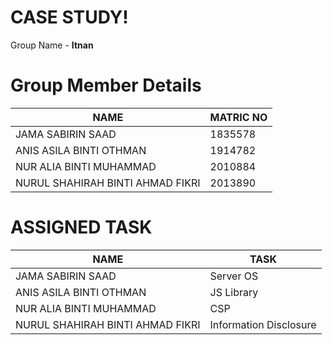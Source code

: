 # CASE STUDY!
Group Name - **Itnan**

# Group Member Details

NAME                          |MATRIC NO                      |
-------------------------------|-----------------------------|
JAMA SABIRIN SAAD         |1835578          |
ANIS ASILA BINTI OTHMAN          |    1914782         |
NUR ALIA BINTI MUHAMMAD   |2010884 |
NURUL SHAHIRAH BINTI AHMAD FIKRI|2013890  |

# ASSIGNED TASK
NAME                          |TASK                    |
-------------------------------|-----------------------------|
JAMA SABIRIN SAAD         |Server OS         |
ANIS ASILA BINTI OTHMAN          |    JS Library        |
NUR ALIA BINTI MUHAMMAD   |CSP |
NURUL SHAHIRAH BINTI AHMAD FIKRI|Information Disclosure  |
